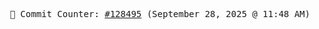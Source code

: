 <p align="center">
    <samp>
        📮 Commit Counter: <a href="https://github.com/Javascript-void0/Javascript-void0/commits/main">#128495</a> (September 28, 2025 @ 11:48 AM)
    </samp>
</p>